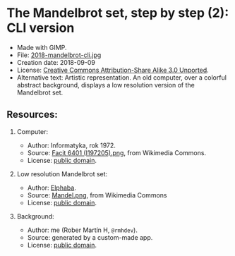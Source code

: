 # The Mandelbrot set, step by step (2): CLI version

* Made with GIMP.
* File: [2018-mandelbrot-cli.jpg](2018-mandelbrot-cli/2018-mandelbrot-cli.jpg)
* Creation date: 2018-09-09
* License: [Creative Commons Attribution-Share Alike 3.0 Unported](https://creativecommons.org/licenses/by-sa/3.0/deed.en).
* Alternative text: Artistic representation. An old computer, over a colorful abstract background, displays a low resolution version of the Mandelbrot set.

## Resources:

1. Computer:

    * Author: Informatyka, rok 1972.
    * Source: [Facit 6401 (I197205).png](https://commons.wikimedia.org/wiki/File:Facit_6401_(I197205).png), from Wikimedia Commons.
    * License: [public domain](https://en.wikipedia.org/wiki/public_domain).

2. Low resolution Mandelbrot set:

    * Author: [Elphaba](https://ca.wikipedia.org/wiki/Usuari:Elphaba).
    * Source: [Mandel.png](https://commons.wikimedia.org/wiki/File:Mandel.png), from Wikimedia Commons
    * License: [public domain](https://en.wikipedia.org/wiki/public_domain).

3. Background:
    * Author: me (Rober Martín H, `@rmhdev`).
    * Source: generated by a custom-made app.
    * License: [public domain](https://en.wikipedia.org/wiki/public_domain).
